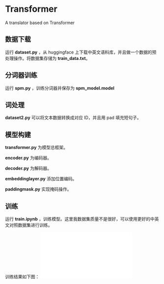 # Transformer
A translator based on Transformer
## 数据下载
  运行 **dataset.py** ，从 huggingface 上下载中英文语料库，并且做一个数据的预处理操作。将数据集存储为 **train_data.txt**。

## 分词器训练
  运行 **spm.py** ，训练分词器并保存为 **spm_model.model** 

## 词处理
  **dataset2.py** 可以将文本数据转换成对应 ID，并且用 pad 填充短句子。

## 模型构建
**transformer.py** 为模型总框架。

**encoder.py** 为编码器。

**decoder.py** 为解码器。

**embeddinglayer.py** 添加位置编码。

**paddingmask.py** 实现掩码操作。

## 训练
  运行 **train.ipynb** ，训练模型。这里我数据集质量不是很好，可以使用更好的中英文对照数据集进行训练。

  训练结果如下图：
  ![output.pdf](output.pdf)
  
  

